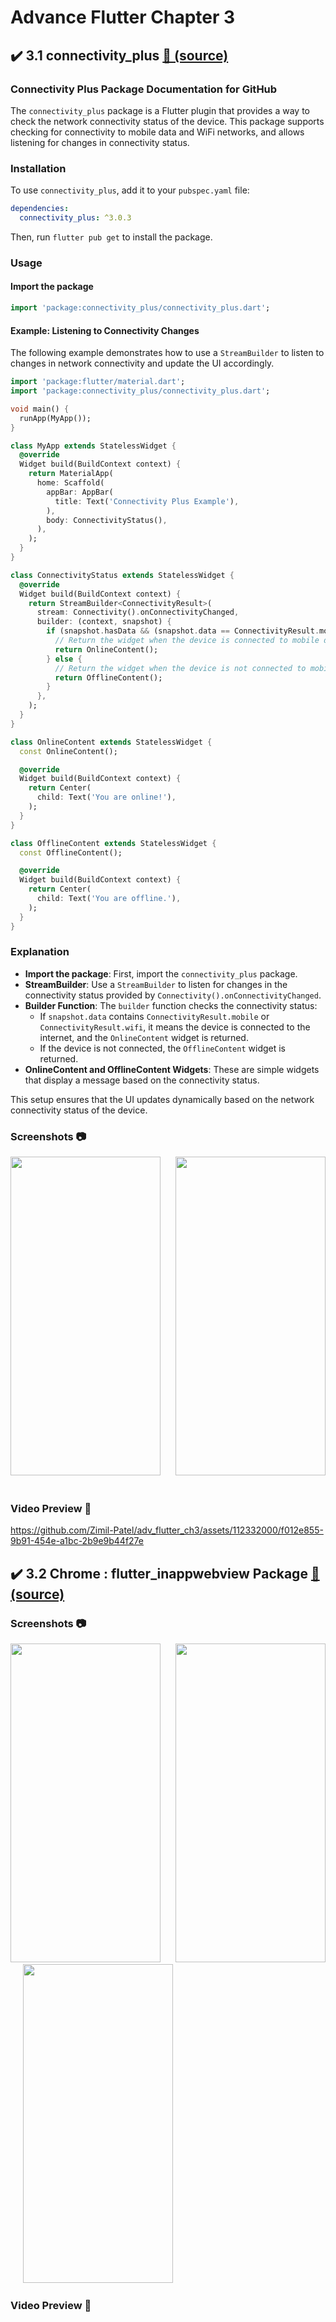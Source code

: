 # Advance Flutter Chapter 3


## ✔️ 3.1 connectivity_plus [📂 (source)](https://github.com/Zimil-Patel/adv_flutter_ch3/tree/master/lib/3.1_connectivity_plus/view)

### Connectivity Plus Package Documentation for GitHub

The `connectivity_plus` package is a Flutter plugin that provides a way to check the network connectivity status of the device. This package supports checking for connectivity to mobile data and WiFi networks, and allows listening for changes in connectivity status.

### Installation
To use `connectivity_plus`, add it to your `pubspec.yaml` file:

```yaml
dependencies:
  connectivity_plus: ^3.0.3
```

Then, run `flutter pub get` to install the package.

### Usage

#### Import the package
```dart
import 'package:connectivity_plus/connectivity_plus.dart';
```

#### Example: Listening to Connectivity Changes

The following example demonstrates how to use a `StreamBuilder` to listen to changes in network connectivity and update the UI accordingly.

```dart
import 'package:flutter/material.dart';
import 'package:connectivity_plus/connectivity_plus.dart';

void main() {
  runApp(MyApp());
}

class MyApp extends StatelessWidget {
  @override
  Widget build(BuildContext context) {
    return MaterialApp(
      home: Scaffold(
        appBar: AppBar(
          title: Text('Connectivity Plus Example'),
        ),
        body: ConnectivityStatus(),
      ),
    );
  }
}

class ConnectivityStatus extends StatelessWidget {
  @override
  Widget build(BuildContext context) {
    return StreamBuilder<ConnectivityResult>(
      stream: Connectivity().onConnectivityChanged,
      builder: (context, snapshot) {
        if (snapshot.hasData && (snapshot.data == ConnectivityResult.mobile || snapshot.data == ConnectivityResult.wifi)) {
          // Return the widget when the device is connected to mobile data or WiFi
          return OnlineContent();
        } else {
          // Return the widget when the device is not connected to mobile data or WiFi
          return OfflineContent();
        }
      },
    );
  }
}

class OnlineContent extends StatelessWidget {
  const OnlineContent();

  @override
  Widget build(BuildContext context) {
    return Center(
      child: Text('You are online!'),
    );
  }
}

class OfflineContent extends StatelessWidget {
  const OfflineContent();

  @override
  Widget build(BuildContext context) {
    return Center(
      child: Text('You are offline.'),
    );
  }
}
```

### Explanation
- **Import the package**: First, import the `connectivity_plus` package.
- **StreamBuilder**: Use a `StreamBuilder` to listen for changes in the connectivity status provided by `Connectivity().onConnectivityChanged`.
- **Builder Function**: The `builder` function checks the connectivity status:
  - If `snapshot.data` contains `ConnectivityResult.mobile` or `ConnectivityResult.wifi`, it means the device is connected to the internet, and the `OnlineContent` widget is returned.
  - If the device is not connected, the `OfflineContent` widget is returned.
- **OnlineContent and OfflineContent Widgets**: These are simple widgets that display a message based on the connectivity status.

This setup ensures that the UI updates dynamically based on the network connectivity status of the device.

### Screenshots 📷

<div align="left">
<img src= "https://github.com/Zimil-Patel/adv_flutter_ch3/blob/master/snaps/3.1/img1.png" height = 510 width = 240> &nbsp;&nbsp;&nbsp;&nbsp; <img src= "https://github.com/Zimil-Patel/adv_flutter_ch3/blob/master/snaps/3.1/img2.png" height = 510 width = 240> &nbsp;&nbsp;&nbsp;&nbsp;
</div>

### Video Preview 🎥

https://github.com/Zimil-Patel/adv_flutter_ch3/assets/112332000/f012e855-9b91-454e-a1bc-2b9e9b44f27e


## ✔️ 3.2 Chrome : flutter_inappwebview Package [📂 (source)](https://github.com/Zimil-Patel/adv_flutter_ch3/tree/master/lib/3.2_flutter_inappwebview)



### Screenshots 📷

<div align="left">
<img src= "https://github.com/Zimil-Patel/adv_flutter_ch3/blob/master/snaps/3.2/img1.png" height = 510 width = 240> &nbsp;&nbsp;&nbsp;&nbsp; <img src= "https://github.com/Zimil-Patel/adv_flutter_ch3/blob/master/snaps/3.2/img2.png" height = 510 width = 240> &nbsp;&nbsp;&nbsp;&nbsp; <img src= "https://github.com/Zimil-Patel/adv_flutter_ch3/blob/master/snaps/3.2/img3.png" height = 510 width = 240> 
</div>

### Video Preview 🎥





